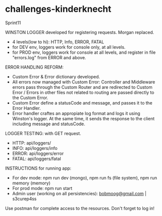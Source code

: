 # challenges-kinderknecht

Sprint11

WINSTON LOGGER developed for registering requests. Morgan replaced.
- 4 levels(low to hi): HTTP, Info, ERROR, FATAL
- for DEV env, loggers work for console only, at all levels.
- for PROD env, loggers work for console at all levels, and register in file "errors.log" from ERROR and above.

ERROR HANDLING REFORM:
- Custom Error & Error dictionary developed.
- All errors now managed with Custom Error: Controller and Middleware errors pass through the Custom Router and are redirected to Custom Error / Errors in other files not related to routing are passed directly to the Custom Error.
- Custom Error define a statusCode and message, and passes it to the Error Handler. 
- Error handler craftes an appropiate log format and logs it using Winston's logger. At the same time, it sends the response to the client including message and statusCode.

LOGGER TESTING:
with GET request.
- HTTP: api/loggers/ 
- INFO: api/loggers/info
- ERROR: api/loggers/error
- FATAL: api/loggers/fatal

INSTRUCTIONS for running app:
- For dev mode: npm run dev (mongo), npm run fs (file system), npm run memory (memory)
- For prod mode: npm run start
- Admin user (working on all persistencies): bobmoog@gmail.com | s3curep4ss

Use postman for complete access to the resources. Don't forget to log in!